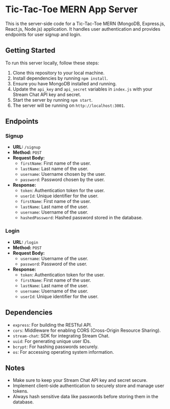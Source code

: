 # Tic-Tac-Toe MERN App Server

This is the server-side code for a Tic-Tac-Toe MERN (MongoDB, Express.js, React.js, Node.js) application. It handles user authentication and provides endpoints for user signup and login.

## Getting Started

To run this server locally, follow these steps:

1. Clone this repository to your local machine.
2. Install dependencies by running `npm install`.
3. Ensure you have MongoDB installed and running.
4. Update the `api_key` and `api_secret` variables in `index.js` with your Stream Chat API key and secret.
5. Start the server by running `npm start`.
6. The server will be running on `http://localhost:3001`.

## Endpoints

### Signup

- **URL:** `/signup`
- **Method:** `POST`
- **Request Body:**
  - `firstName`: First name of the user.
  - `lastName`: Last name of the user.
  - `username`: Username chosen by the user.
  - `password`: Password chosen by the user.
- **Response:**
  - `token`: Authentication token for the user.
  - `userId`: Unique identifier for the user.
  - `firstName`: First name of the user.
  - `lastName`: Last name of the user.
  - `username`: Username of the user.
  - `hashedPassword`: Hashed password stored in the database.

### Login

- **URL:** `/login`
- **Method:** `POST`
- **Request Body:**
  - `username`: Username of the user.
  - `password`: Password of the user.
- **Response:**
  - `token`: Authentication token for the user.
  - `firstName`: First name of the user.
  - `lastName`: Last name of the user.
  - `username`: Username of the user.
  - `userId`: Unique identifier for the user.

## Dependencies

- `express`: For building the RESTful API.
- `cors`: Middleware for enabling CORS (Cross-Origin Resource Sharing).
- `stream-chat`: SDK for integrating Stream Chat.
- `uuid`: For generating unique user IDs.
- `bcrypt`: For hashing passwords securely.
- `os`: For accessing operating system information.

## Notes

- Make sure to keep your Stream Chat API key and secret secure.
- Implement client-side authentication to securely store and manage user tokens.
- Always hash sensitive data like passwords before storing them in the database.

